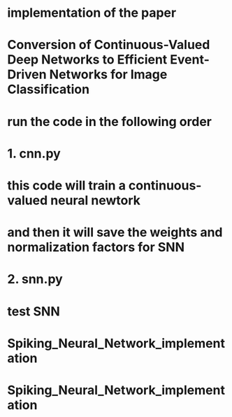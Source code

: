 # implementation of the paper
# Conversion of Continuous-Valued Deep Networks to Efficient Event-Driven Networks for Image Classification

# run the code in the following order

# 1. cnn.py
#   this code will train a continuous-valued neural newtork
#   and then it will save the weights and normalization factors for SNN
# 2. snn.py
#   test SNN
# Spiking_Neural_Network_implementation
# Spiking_Neural_Network_implementation
